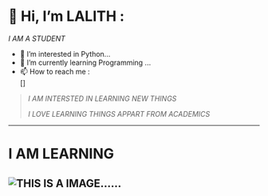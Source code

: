 #  👋 Hi, I’m **LALITH** :
*I AM A STUDENT*
- 👀 I’m interested in Python...
- 🌱 I’m currently learning Programming ...
- 📫 How to reach me :
<br /> [<img scr="https://img.shields.io/badge/LinkedIn-0077B5?style=for-the-badge&logo=linkedin&logoColor=white" />]

> *I AM INTERSTED IN LEARNING NEW THINGS*
> 
> *I LOVE LEARNING THINGS APPART FROM ACADEMICS*

---
   #    I AM LEARNING 
![*THIS IS A IMAGE*](https://img.icons8.com/fluency/48/python.png)......
------------
<!---
lalith1224/lalith1224 is a ✨ special ✨ repository because its `README.md` (this file) appears on your GitHub profile.
You can click the Preview link to take a look at your changes.
--->
